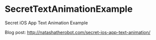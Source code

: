 SecretTextAnimationExample
==========================

Secret iOS App Text Animation Example

Blog post: http://natashatherobot.com/secret-ios-app-text-animation/
